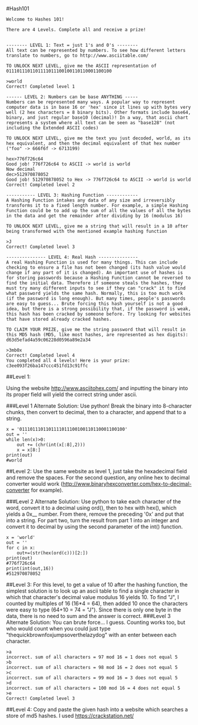 #Hash101


```
Welcome to Hashes 101!

There are 4 Levels. Complete all and receive a prize!


-------- LEVEL 1: Text = just 1's and 0's --------
All text can be represented by numbers. To see how different letters translate to numbers, go to http://www.asciitable.com/

TO UNLOCK NEXT LEVEL, give me the ASCII representation of 0111011101101111011100100110110001100100

>world
Correct! Completed level 1

------ LEVEL 2: Numbers can be base ANYTHING -----
Numbers can be represented many ways. A popular way to represent computer data is in base 16 or 'hex' since it lines up with bytes very well (2 hex characters = 8 binary bits). Other formats include base64, binary, and just regular base10 (decimal)! In a way, that ascii chart represents a system where all text can be seen as "base128" (not including the Extended ASCII codes)

TO UNLOCK NEXT LEVEL, give me the text you just decoded, world, as its hex equivalent, and then the decimal equivalent of that hex number ("foo" -> 666f6f -> 6713199)

hex>776f726c64            
Good job! 776f726c64 to ASCII -> world is world
Now decimal
dec>512970878052
Good job! 512970878052 to Hex -> 776f726c64 to ASCII -> world is world
Correct! Completed level 2

----------- LEVEL 3: Hashing Function ------------
A Hashing Function intakes any data of any size and irreversibly transforms it to a fixed length number. For example, a simple Hashing Function could be to add up the sum of all the values of all the bytes in the data and get the remainder after dividing by 16 (modulus 16)

TO UNLOCK NEXT LEVEL, give me a string that will result in a 10 after being transformed with the mentioned example hashing function

>J
Correct! Completed level 3

--------------- LEVEL 4: Real Hash ---------------
A real Hashing Function is used for many things. This can include checking to ensure a file has not been changed (its hash value would change if any part of it is changed). An important use of hashes is for storing passwords because a Hashing Function cannot be reversed to find the initial data. Therefore if someone steals the hashes, they must try many different inputs to see if they can "crack" it to find what password yields the same hash. Normally, this is too much work (if the password is long enough). But many times, people's passwords are easy to guess... Brute forcing this hash yourself is not a good idea, but there is a strong possibility that, if the password is weak, this hash has been cracked by someone before. Try looking for websites that have stored already cracked hashes.

TO CLAIM YOUR PRIZE, give me the string password that will result in this MD5 hash (MD5, like most hashes, are represented as hex digits):
d63d5efad4a59c06228d0596a89e2a34

>3mb0x
Correct! Completed level 4
You completed all 4 levels! Here is your prize: c3ee093f26ba147ccc451fd13c91ffc
```
##Level 1:

Using the website http://www.asciitohex.com/ and inputting the binary into its proper field will yield the correct string under ascii.

###Level 1 Alternate Solution:
Use python! Break the binary into 8-character chunks, then convert to decimal, then to a character, and append that to a string.
```
x = '0111011101101111011100100110110001100100'
out = ''
while len(x)>0:
    out += (chr(int(x[:8],2)))
    x = x[8:]
print(out)
#world
```

##Level 2: 
Use the same website as level 1, just take the hexadecimal field and remove the spaces.
For the second question, any online hex to decimal converter would work (http://www.binaryhexconverter.com/hex-to-decimal-converter for example).

###Level 2 Alternate Solution:
Use python to take each character of the word, convert it to a decimal using ord(), then to hex with hex(), which yields a 0x__ number. From there, remove the preceding '0x' and put that into a string. For part two, turn the result from part 1 into an integer and convert it to decimal by using the second parameter of the int() function.
```
x = 'world'
out = ''
for c in x:
    out+=(str(hex(ord(c)))[2:])
print(out)
#776f726c64
print(int(out,16))
#512970878052
```

##Level 3:
For this level, to get a value of 10 after the hashing function, the simplest solution is to look up an ascii table to find a single character in which that character's decimal value modulus 16 yields 10. To find "J", I counted by multiples of 16 (16*4 = 64), then added 10 once the characters were easy to type (64+10 = 74 = "J"). Since there is only one byte in the data, there is no need to sum and the answer is correct.
###Level 3 Alternate Solution:
You can brute force... I guess. Counting works too, but who would count when you could just type "thequickbrownfoxjumpsoverthelazydog" with an enter between each character.
```
>a
incorrect. sum of all characters = 97 mod 16 = 1 does not equal 5
>b
incorrect. sum of all characters = 98 mod 16 = 2 does not equal 5
>c
incorrect. sum of all characters = 99 mod 16 = 3 does not equal 5
>d
incorrect. sum of all characters = 100 mod 16 = 4 does not equal 5
>e
Correct! Completed level 3
```

##Level 4:
Copy and paste the given hash into a website which searches a store of md5 hashes. I used https://crackstation.net/




